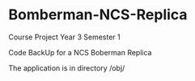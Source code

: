 #   Bomberman-NCS-Replica   #

Course Project Year 3 Semester 1

Code BackUp for a NCS Boberman Replica

The application is in directory /obj/
